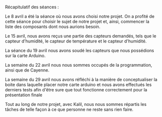 Récapitulatif des  séances :

Le 8 avril a été la séance où nous avons choisi notre projet. On a profité de cette séance pour choisir le sujet de notre  projet  et, ainsi, commencer la liste des composants dont nous aurions besoin. 

Le 15 avril, nous avons reçus une partie des capteurs demandés, tels que le capteur d'humidité, le capteur de température et le capteur d'humidité.

La séance du 19 avril nous avons soudé les capteurs que nous possédions sur la carte Arduino. 

La semaine du 22 avril nous nous sommes occupés de la programmation, ainsi que de Cayenne.

La semaine du 29 avril nous avons réfléchi à la manière de conceptualiser la boite dans laquelle placer notre carte arduino et nous avons effectués les derniers tests  afin d'être sure que tout fonctionne correctement pour la présentation finale 

Tout au long de notre projet, avec Kalil, nous nous sommes répartis les tâches de telle façon à ce que personne ne reste sans rien faire.
